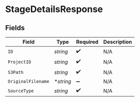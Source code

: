 # StageDetailsResponse


## Fields

| Field              | Type               | Required           | Description        |
| ------------------ | ------------------ | ------------------ | ------------------ |
| `ID`               | *string*           | :heavy_check_mark: | N/A                |
| `ProjectID`        | *string*           | :heavy_check_mark: | N/A                |
| `S3Path`           | *string*           | :heavy_check_mark: | N/A                |
| `OriginalFilename` | **string*          | :heavy_minus_sign: | N/A                |
| `SourceType`       | *string*           | :heavy_check_mark: | N/A                |